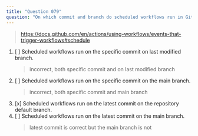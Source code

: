 ```yaml
---
title: "Question 079"
question: "On which commit and branch do scheduled workflows run in GitHub Actions?"
---
```


> https://docs.github.com/en/actions/using-workflows/events-that-trigger-workflows#schedule

1. [ ] Scheduled workflows run on the specific commit on last modified branch.
   > incorrect, both specific commit and on last modified branch
1. [ ] Scheduled workflows run on the specific commit on the main branch.
   > incorrect, both specific commit and main branch
1. [x] Scheduled workflows run on the latest commit on the repository default branch.
1. [ ] Scheduled workflows run on the latest commit on the main branch.
   > latest commit is correct but the main branch is not
